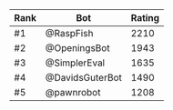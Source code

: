 Rank|Bot|Rating
---|---|---
#1|@RaspFish|2210
#2|@OpeningsBot|1943
#3|@SimplerEval|1635
#4|@DavidsGuterBot|1490
#5|@pawnrobot|1208
